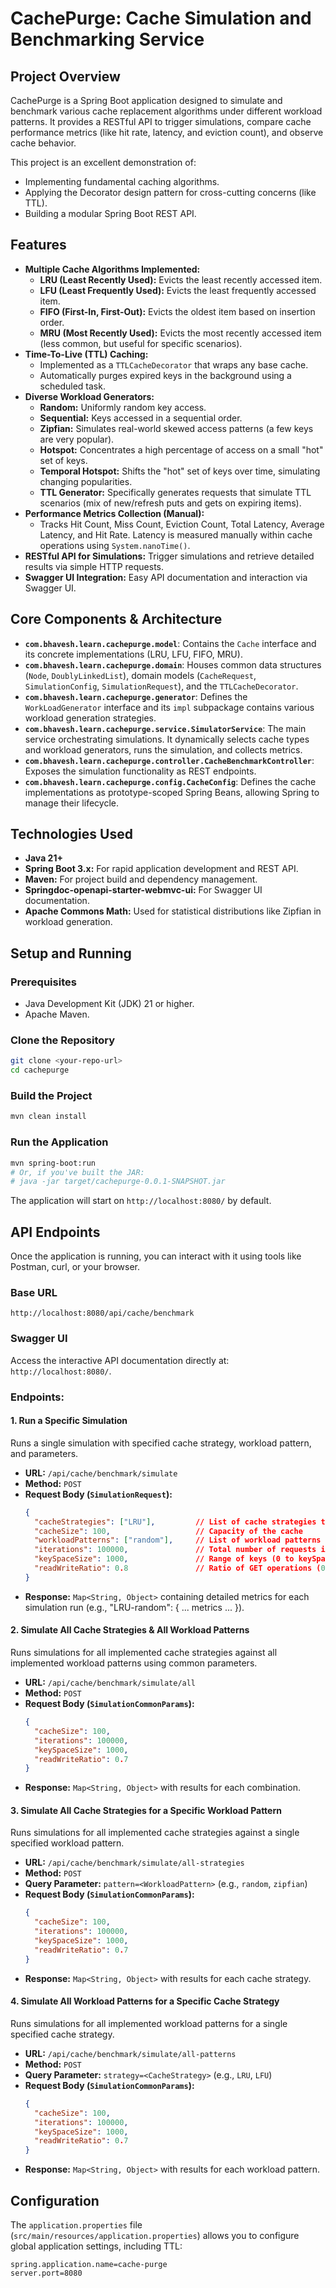
# CachePurge: Cache Simulation and Benchmarking Service

## Project Overview

CachePurge is a Spring Boot application designed to simulate and benchmark various cache replacement algorithms under different workload patterns. It provides a RESTful API to trigger simulations, compare cache performance metrics (like hit rate, latency, and eviction count), and observe cache behavior.

This project is an excellent demonstration of:
* Implementing fundamental caching algorithms.
* Applying the Decorator design pattern for cross-cutting concerns (like TTL).
* Building a modular Spring Boot REST API.

## Features

* **Multiple Cache Algorithms Implemented:**
    * **LRU (Least Recently Used):** Evicts the least recently accessed item.
    * **LFU (Least Frequently Used):** Evicts the least frequently accessed item.
    * **FIFO (First-In, First-Out):** Evicts the oldest item based on insertion order.
    * **MRU (Most Recently Used):** Evicts the most recently accessed item (less common, but useful for specific scenarios).
* **Time-To-Live (TTL) Caching:**
    * Implemented as a `TTLCacheDecorator` that wraps any base cache.
    * Automatically purges expired keys in the background using a scheduled task.
* **Diverse Workload Generators:**
    * **Random:** Uniformly random key access.
    * **Sequential:** Keys accessed in a sequential order.
    * **Zipfian:** Simulates real-world skewed access patterns (a few keys are very popular).
    * **Hotspot:** Concentrates a high percentage of access on a small "hot" set of keys.
    * **Temporal Hotspot:** Shifts the "hot" set of keys over time, simulating changing popularities.
    * **TTL Generator:** Specifically generates requests that simulate TTL scenarios (mix of new/refresh puts and gets on expiring items).
* **Performance Metrics Collection (Manual):**
    * Tracks Hit Count, Miss Count, Eviction Count, Total Latency, Average Latency, and Hit Rate. Latency is measured manually within cache operations using `System.nanoTime()`.
* **RESTful API for Simulations:** Trigger simulations and retrieve detailed results via simple HTTP requests.
* **Swagger UI Integration:** Easy API documentation and interaction via Swagger UI.

## Core Components & Architecture

* **`com.bhavesh.learn.cachepurge.model`**: Contains the `Cache` interface and its concrete implementations (LRU, LFU, FIFO, MRU).
* **`com.bhavesh.learn.cachepurge.domain`**: Houses common data structures (`Node`, `DoublyLinkedList`), domain models (`CacheRequest`, `SimulationConfig`, `SimulationRequest`), and the `TTLCacheDecorator`.
* **`com.bhavesh.learn.cachepurge.generator`**: Defines the `WorkLoadGenerator` interface and its `impl` subpackage contains various workload generation strategies.
* **`com.bhavesh.learn.cachepurge.service.SimulatorService`**: The main service orchestrating simulations. It dynamically selects cache types and workload generators, runs the simulation, and collects metrics.
* **`com.bhavesh.learn.cachepurge.controller.CacheBenchmarkController`**: Exposes the simulation functionality as REST endpoints.
* **`com.bhavesh.learn.cachepurge.config.CacheConfig`**: Defines the cache implementations as prototype-scoped Spring Beans, allowing Spring to manage their lifecycle.

## Technologies Used

* **Java 21+**
* **Spring Boot 3.x:** For rapid application development and REST API.
* **Maven:** For project build and dependency management.
* **Springdoc-openapi-starter-webmvc-ui:** For Swagger UI documentation.
* **Apache Commons Math:** Used for statistical distributions like Zipfian in workload generation.

## Setup and Running

### Prerequisites

* Java Development Kit (JDK) 21 or higher.
* Apache Maven.

### Clone the Repository

```bash
git clone <your-repo-url>
cd cachepurge
````

### Build the Project

```bash
mvn clean install
```

### Run the Application

```bash
mvn spring-boot:run
# Or, if you've built the JAR:
# java -jar target/cachepurge-0.0.1-SNAPSHOT.jar
```

The application will start on `http://localhost:8080/` by default.

## API Endpoints

Once the application is running, you can interact with it using tools like Postman, curl, or your browser.

### Base URL

`http://localhost:8080/api/cache/benchmark`

### Swagger UI

Access the interactive API documentation directly at: `http://localhost:8080/`.

### Endpoints:

#### 1\. Run a Specific Simulation

Runs a single simulation with specified cache strategy, workload pattern, and parameters.

* **URL:** `/api/cache/benchmark/simulate`
* **Method:** `POST`
* **Request Body (`SimulationRequest`):**
  ```json
  {
    "cacheStrategies": ["LRU"],         // List of cache strategies to test (e.g., ["LRU", "LFU"])
    "cacheSize": 100,                   // Capacity of the cache
    "workloadPatterns": ["random"],     // List of workload patterns (e.g., ["random", "zipfian"])
    "iterations": 100000,               // Total number of requests in the simulation
    "keySpaceSize": 1000,               // Range of keys (0 to keySpaceSize-1)
    "readWriteRatio": 0.8               // Ratio of GET operations (0.8 means 80% GETs, 20% PUTs)
  }
  ```
* **Response:** `Map<String, Object>` containing detailed metrics for each simulation run (e.g., "LRU-random": { ... metrics ... }).

#### 2\. Simulate All Cache Strategies & All Workload Patterns

Runs simulations for all implemented cache strategies against all implemented workload patterns using common parameters.

* **URL:** `/api/cache/benchmark/simulate/all`
* **Method:** `POST`
* **Request Body (`SimulationCommonParams`):**
  ```json
  {
    "cacheSize": 100,
    "iterations": 100000,
    "keySpaceSize": 1000,
    "readWriteRatio": 0.7
  }
  ```
* **Response:** `Map<String, Object>` with results for each combination.

#### 3\. Simulate All Cache Strategies for a Specific Workload Pattern

Runs simulations for all implemented cache strategies against a single specified workload pattern.

* **URL:** `/api/cache/benchmark/simulate/all-strategies`
* **Method:** `POST`
* **Query Parameter:** `pattern=<WorkloadPattern>` (e.g., `random`, `zipfian`)
* **Request Body (`SimulationCommonParams`):**
  ```json
  {
    "cacheSize": 100,
    "iterations": 100000,
    "keySpaceSize": 1000,
    "readWriteRatio": 0.7
  }
  ```
* **Response:** `Map<String, Object>` with results for each cache strategy.

#### 4\. Simulate All Workload Patterns for a Specific Cache Strategy

Runs simulations for all implemented workload patterns for a single specified cache strategy.

* **URL:** `/api/cache/benchmark/simulate/all-patterns`
* **Method:** `POST`
* **Query Parameter:** `strategy=<CacheStrategy>` (e.g., `LRU`, `LFU`)
* **Request Body (`SimulationCommonParams`):**
  ```json
  {
    "cacheSize": 100,
    "iterations": 100000,
    "keySpaceSize": 1000,
    "readWriteRatio": 0.7
  }
  ```
* **Response:** `Map<String, Object>` with results for each workload pattern.

## Configuration

The `application.properties` file (`src/main/resources/application.properties`) allows you to configure global application settings, including TTL:

```properties
spring.application.name=cache-purge
server.port=8080
```